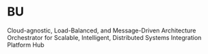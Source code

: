 # BU
Cloud-agnostic, Load-Balanced, and Message-Driven Architecture Orchestrator for Scalable, Intelligent, Distributed Systems Integration Platform Hub
